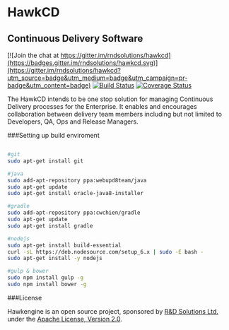 # HawkCD
## Continuous Delivery Software

[![Join the chat at https://gitter.im/rndsolutions/hawkcd](https://badges.gitter.im/rndsolutions/hawkcd.svg)](https://gitter.im/rndsolutions/hawkcd?utm_source=badge&utm_medium=badge&utm_campaign=pr-badge&utm_content=badge)
[![Build Status](https://travis-ci.org/rndsolutions/hawkcd.svg?branch=master)](https://travis-ci.org/rndsolutions/hawkcd)
[![Coverage Status](https://coveralls.io/repos/github/rndsolutions/hawk/badge.svg?branch=master)](https://coveralls.io/github/rndsolutions/hawk?branch=master)

The HawkCD intends to be one stop solution for managing Continuous Delivery processes for the Enterprise.  It  enables and encourages collaboration between delivery team members including but not limited to  Developers, QA, Ops and Release Managers.   

###Setting up build enviroment 

```bash

#git
sudo apt-get install git

#java
sudo add-apt-repository ppa:webupd8team/java
sudo apt-get update
sudo apt-get install oracle-java8-installer

#gradle
sudo add-apt-repository ppa:cwchien/gradle
sudo apt-get update
sudo apt-get install gradle

#nodejs
sudo apt-get install build-essential
curl -sL https://deb.nodesource.com/setup_6.x | sudo -E bash -
sudo apt-get install -y nodejs

#gulp & bower
sudo npm install gulp -g
sudo npm install bower -g
```

###License

Hawkengine is an open source project, sponsored by <a href="http://rnd-solutions.net/">R&D Solutions Ltd.</a> under the <a href="http://www.apache.org/licenses/LICENSE-2.0">Apache License, Version 2.0</a>.

